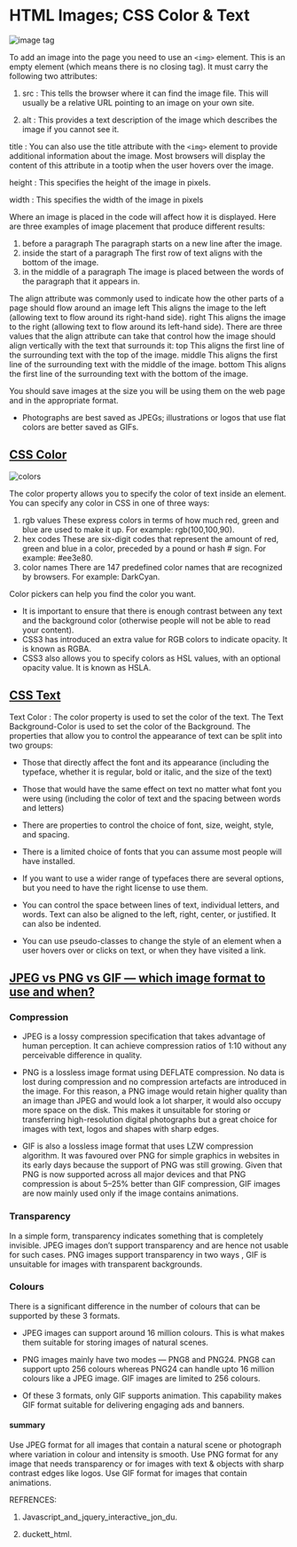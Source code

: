 # HTML Images; CSS Color & Text

![image tag](https://d2h0cx97tjks2p.cloudfront.net/blogs/wp-content/uploads/sites/2/2020/07/html-images-df.jpg)

To add an image into the page you need to use an `<img>` element. This is an empty element (which means there is
no closing tag). It must carry the following two attributes:

1. src : This tells the browser where it can find the image file. This will
 usually be a relative URL pointing to an image on your own site.

2. alt : This provides a text description of the image which describes the image if you cannot see it.

title : You can also use the title attribute with the `<img>` element to provide additional information
about the image. Most browsers will display the content of this attribute in a tootip when the user hovers over the image.

height : This specifies the height of the image in pixels.

width : This specifies the width of the image in pixels

Where an image is placed
in the code will affect how it
is displayed. Here are three
examples of image placement
that produce different results:

1. before a paragraph
The paragraph starts on a new
line after the image.
2. inside the start of a
paragraph
The first row of text aligns with
the bottom of the image.
3. in the middle of a
paragraph
The image is placed between the
words of the paragraph that it
appears in.

The align attribute was
commonly used to indicate how
the other parts of a page should
flow around an image
left
This aligns the image to the left
(allowing text to flow around its
right-hand side).
right
This aligns the image to the right
(allowing text to flow around its
left-hand side).
There are three values that the
align attribute can take that
control how the image should
align vertically with the text that
surrounds it:
top
This aligns the first line of the
surrounding text with the top of
the image.
middle
This aligns the first line of the
surrounding text with the middle
of the image.
bottom
This aligns the first line of the
surrounding text with the bottom
of the image.

You should save images at the size you will be using
them on the web page and in the appropriate format.

* Photographs are best saved as JPEGs; illustrations or
logos that use flat colors are better saved as GIFs.

## [CSS Color](https://developer.mozilla.org/en-US/docs/Web/CSS/color_value)

![colors](https://planet-www.com/ar/wp-content/uploads/2015/07/11.png)

The color property allows you to specify the color of text inside an element. You can specify any color in CSS in one of three ways:

1. rgb values
These express colors in terms of how much red, green and blue are used to make it up. For example: rgb(100,100,90).
2. hex codes
These are six-digit codes that represent the amount of red, green and blue in a color, preceded by a pound or hash # sign. For example: #ee3e80.
3. color names
There are 147 predefined color names that are recognized by browsers. For example:
DarkCyan.

Color pickers can help you find the color you want.

* It is important to ensure that there is enough contrast
between any text and the background color (otherwise
people will not be able to read your content).
* CSS3 has introduced an extra value for RGB colors to
indicate opacity. It is known as RGBA.
* CSS3 also allows you to specify colors as HSL values,
with an optional opacity value. It is known as HSLA.

## [CSS Text](https://developer.mozilla.org/en-US/docs/Learn/CSS/Styling_text/Fundamentals)

Text Color : The color property is used to set the color of the text.
The Text Background-Color is used to set the color of the Background.
The properties that allow you to control
the appearance of text can be split into
two groups:

* Those that directly affect the font and its appearance
(including the typeface, whether it is regular, bold or italic,
and the size of the text)

* Those that would have the same effect on text no matter
what font you were using (including the color of text and
the spacing between words and letters)

* There are properties to control the choice of font, size,
weight, style, and spacing.

* There is a limited choice of fonts that you can assume
most people will have installed.

* If you want to use a wider range of typefaces there are
several options, but you need to have the right license
to use them.

* You can control the space between lines of text,
individual letters, and words. Text can also be aligned
to the left, right, center, or justified. It can also be
indented.

* You can use pseudo-classes to change the style of an
element when a user hovers over or clicks on text, or
when they have visited a link.

## [JPEG vs PNG vs GIF — which image format to use and when?](https://blog.imagekit.io/jpeg-vs-png-vs-gif-which-image-format-to-use-and-when-c8913ae3e01d)

### Compression

* JPEG is a lossy compression specification that takes advantage of human perception. It can achieve compression ratios of 1:10 without any perceivable difference in quality.

* PNG is a lossless image format using DEFLATE compression. No data is lost during compression and no compression artefacts are introduced in the image. For this reason, a PNG image would retain higher quality than an image than JPEG and would look a lot sharper, it would also occupy more space on the disk. This makes it unsuitable for storing or transferring high-resolution digital photographs but a great choice for images with text, logos and shapes with sharp edges.

* GIF is also a lossless image format that uses LZW compression algorithm. It was favoured over PNG for simple graphics in websites in its early days because the support of PNG was still growing. Given that PNG is now supported across all major devices and that PNG compression is about 5–25% better than GIF compression, GIF images are now mainly used only if the image contains animations.

### Transparency

In a simple form, transparency indicates something that is completely invisible.
JPEG images don’t support transparency and are hence not usable for such cases.
PNG images support transparency in two ways , GIF is unsuitable for images with transparent backgrounds.

### Colours

There is a significant difference in the number of colours that can be supported by these 3 formats.

* JPEG images can support around 16 million colours. This is what makes them suitable for storing images of natural scenes.

* PNG images mainly have two modes — PNG8 and PNG24. PNG8 can support upto 256 colours whereas PNG24 can handle upto 16 million colours like a JPEG image. GIF images are limited to 256 colours.

* Of these 3 formats, only GIF supports animation. This capability makes GIF format suitable for delivering engaging ads and banners.

#### summary

Use JPEG format for all images that contain a natural scene or photograph where variation in colour and intensity is smooth. Use PNG format for any image that needs transparency or for images with text & objects with sharp contrast edges like logos. Use GIF format for images that contain animations.

REFRENCES:

1. Javascript_and_jquery_interactive_jon_du.

2. duckett_html.
